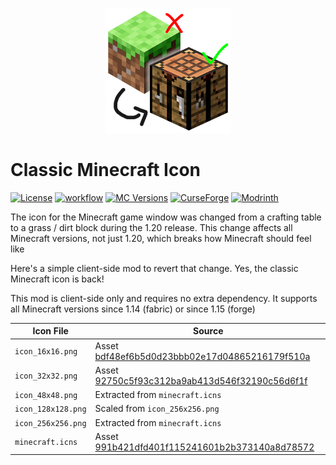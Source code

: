 <p align="center">
<img src="./mod_icon_hires.png" width="200" height="200" alt="Classic Minecraft Icon">
</p>

# Classic Minecraft Icon

[![License](https://img.shields.io/github/license/Fallen-Breath/classic-minecraft-icon.svg)](http://www.gnu.org/licenses/lgpl-3.0.html)
[![workflow](https://github.com/Fallen-Breath/classic-minecraft-icon/actions/workflows/gradle.yml/badge.svg)](https://github.com/Fallen-Breath/classic-minecraft-icon/actions/workflows/gradle.yml)
[![MC Versions](https://cf.way2muchnoise.eu/versions/For%20MC_classic-minecraft-icon_all.svg)](https://legacy.curseforge.com/minecraft/mc-mods/classic-minecraft-icon)
[![CurseForge](https://cf.way2muchnoise.eu/full_classic-minecraft-icon_downloads.svg)](https://legacy.curseforge.com/minecraft/mc-mods/classic-minecraft-icon)
[![Modrinth](https://img.shields.io/modrinth/dt/NTUQ8Yoi?label=Modrinth%20Downloads)](https://modrinth.com/mod/classic-minecraft-icon)

The icon for the Minecraft game window was changed from a crafting table to a grass / dirt block during the 1.20 release.
This change affects all Minecraft versions, not just 1.20, which breaks how Minecraft should feel like

Here's a simple client-side mod to revert that change. Yes, the classic Minecraft icon is back!

This mod is client-side only and requires no extra dependency. It supports all Minecraft versions since 1.14 (fabric) or since 1.15 (forge)

| Icon File          | Source                                                                                                                                 | 
|--------------------|----------------------------------------------------------------------------------------------------------------------------------------| 
| `icon_16x16.png`   | Asset [bdf48ef6b5d0d23bbb02e17d04865216179f510a](https://resources.download.minecraft.net/bd/bdf48ef6b5d0d23bbb02e17d04865216179f510a) |
| `icon_32x32.png`   | Asset [92750c5f93c312ba9ab413d546f32190c56d6f1f](https://resources.download.minecraft.net/92/92750c5f93c312ba9ab413d546f32190c56d6f1f) |
| `icon_48x48.png`   | Extracted from `minecraft.icns`                                                                                                        |
| `icon_128x128.png` | Scaled from `icon_256x256.png`                                                                                                         |
| `icon_256x256.png` | Extracted from `minecraft.icns`                                                                                                        |
| `minecraft.icns`   | Asset [991b421dfd401f115241601b2b373140a8d78572](https://resources.download.minecraft.net/99/991b421dfd401f115241601b2b373140a8d78572) |
